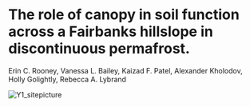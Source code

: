 # The role of canopy in soil function across a Fairbanks hillslope in discontinuous permafrost. 

Erin C. Rooney, Vanessa L. Bailey, Kaizad F. Patel, Alexander Kholodov, Holly Golightly, Rebecca A. Lybrand
 
![Y1_sitepicture](https://user-images.githubusercontent.com/61806923/149851610-14a90922-c990-4403-a04d-e8dbf171cb4b.png)
